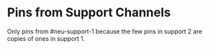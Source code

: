 # Pins from Support Channels
Only pins from #neu-support-1 because the few pins in support 2 are copies of ones in support 1.
